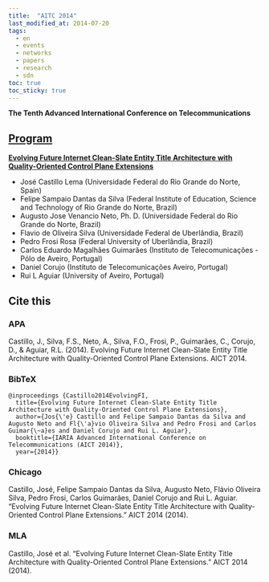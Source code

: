 ```yaml
---
title:  "AITC 2014"
last_modified_at: 2014-07-20
tags:
  - en
  - events
  - networks
  - papers
  - research
  - sdn
toc: true
toc_sticky: true
---
```


**The Tenth Advanced International Conference on Telecommunications**

## [Program](http://www.iaria.org/conferences2014/ProgramAICT14.html)


[**Evolving Future Internet Clean-Slate Entity Title Architecture with Quality-Oriented Control Plane Extensions**](https://www.semanticscholar.org/paper/Evolving-Future-Internet-Clean-Slate-Entity-Title-Castillo-Silva/eeed2c240ecbb4d68ae40b7d2a79a803c2d45edd)

 - José Castillo Lema (Universidade Federal do Rio Grande do Norte, Spain)
 - Felipe Sampaio Dantas da Silva (Federal Institute of Education, Science and Technology of Rio Grande do Norte, Brazil)
 - Augusto Jose Venancio Neto, Ph. D. (Universidade Federal do Rio Grande do Norte, Brazil)
 - Flavio de Oliveira Silva (Universidade Federal de Uberlândia, Brazil)
 - Pedro Frosi Rosa (Federal University of Uberlândia, Brazil)
 - Carlos Eduardo Magalhães Guimarães (Instituto de Telecomunicações - Pólo de Aveiro, Portugal)
 - Daniel Corujo (Instituto de Telecomunicações Aveiro, Portugal)
 - Rui L Aguiar (University of Aveiro, Portugal)

## Cite this

### APA

Castillo, J., Silva, F.S., Neto, A., Silva, F.O., Frosi, P., Guimarães, C., Corujo, D., & Aguiar, R.L. (2014). Evolving Future Internet Clean-Slate Entity Title Architecture with Quality-Oriented Control Plane Extensions. AICT 2014.

### BibTeX

```
@inproceedings {Castillo2014EvolvingFI,
  title={Evolving Future Internet Clean-Slate Entity Title Architecture with Quality-Oriented Control Plane Extensions},
  author={Jos{\'e} Castillo and Felipe Sampaio Dantas da Silva and Augusto Neto and Fl{\'a}vio Oliveira Silva and Pedro Frosi and Carlos Guimar{\~a}es and Daniel Corujo and Rui L. Aguiar},
  booktitle={IARIA Advanced International Conference on Telecommunications (AICT 2014)},
  year={2014}}
```

### Chicago
Castillo, José, Felipe Sampaio Dantas da Silva, Augusto Neto, Flávio Oliveira Silva, Pedro Frosi, Carlos Guimarães, Daniel Corujo and Rui L. Aguiar. “Evolving Future Internet Clean-Slate Entity Title Architecture with Quality-Oriented Control Plane Extensions.” AICT 2014 (2014).

### MLA
Castillo, José et al. “Evolving Future Internet Clean-Slate Entity Title Architecture with Quality-Oriented Control Plane Extensions.” AICT 2014 (2014).

